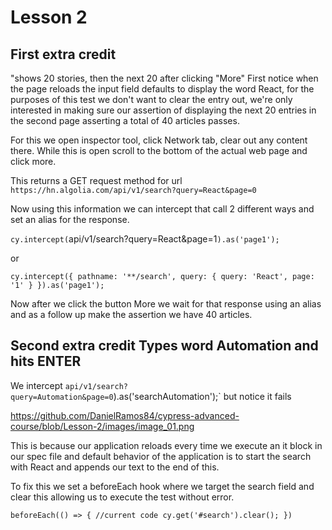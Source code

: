 # Lesson 2
## First extra credit

"shows 20 stories, then the next 20 after clicking "More"
First notice when the page reloads the input field defaults to display the word React, for the purposes of this test we don't want to clear the entry out, we're only interested in making sure our assertion of displaying the next 20 entries in the second page asserting a total of 40 articles passes.

For this we open inspector tool, click Network tab, clear out any content there.  While this is open scroll to the bottom of the actual web page and click more.

This returns a GET request method for url `https://hn.algolia.com/api/v1/search?query=React&page=0`

Now using this information we can intercept that call 2 different ways and set an alias for the response.

`cy.intercept(`api/v1/search?query=React&page=1`).as('page1');`

or

`cy.intercept({
        pathname: '**/search',
        query: {
          query: 'React',
          page: '1'
        }
      }).as('page1');`

Now after we click the button More we wait for that response using an alias and as a follow up make the assertion we have 40 articles.

## Second extra credit Types word Automation and hits ENTER
We intercept `api/v1/search?query=Automation&page=0`).as('searchAutomation');` but notice it fails

https://github.com/DanielRamos84/cypress-advanced-course/blob/Lesson-2/images/image_01.png

This is because our application reloads every time we execute an it block in our spec file and default behavior of the application is to start the search with React and appends our text to the end of this.

To fix this we set a beforeEach hook where we target the search field and clear this allowing us to execute the test without error.

`beforeEach(() => {
    //current code
    cy.get('#search').clear();
  })`
